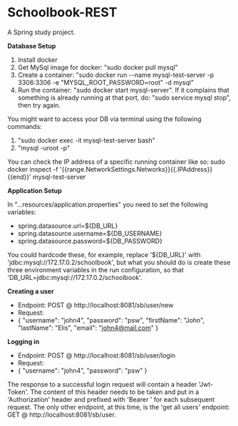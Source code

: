 # Schoolbook-REST
A Spring study project.


**Database Setup** 

1) Install docker
2) Get MySql image for docker: "sudo docker pull mysql"
3) Create a container: "sudo docker run --name mysql-test-server -p 3306:3306 -e "MYSQL_ROOT_PASSWORD=root" -d mysql"
4) Run the container: "sudo docker start mysql-server".
If it complains that something is already running at that port, do: "sudo service mysql stop", then try again.

You might want to access your DB via terminal using the following commands:
1) "sudo docker exec -it mysql-test-server bash"
2) "mysql -uroot -p"

You can check the IP address of a specific running container like so:
sudo docker inspect -f '{{range.NetworkSettings.Networks}}{{.IPAddress}}{{end}}' mysql-test-server

**Application Setup**

In "...resources/application.properties" you need to set the following variables:
* spring.datasource.url=${DB_URL}
* spring.datasource.username=${DB_USERNAME} 
* spring.datasource.password=${DB_PASSWORD}

You could hardcode these, for example, replace '${DB_URL}' with 'jdbc:mysql://172.17.0.2/schoolbook', but what you 
should do is create these three environment variables in the run configuration,
so that 'DB_URL=jdbc:mysql://172.17.0.2/schoolbook'.

**Creating a user** 

* Endpoint: POST @ http://localhost:8081/sb/user/new
* Request: 
* {
  "username": "john4",
  "password": "psw",
  "firstName": "John",
  "lastName": "Elis",
  "email": "john4@mail.com"
  }

**Logging in** 

* Endpoint: POST @ http://localhost:8081/sb/user/login
* Request:
* {
  "username": "john4",
  "password": "psw"
  }

The response to a successful login request will contain a header 'Jwt-Token'. The content of this header
needs to be taken and put in a 'Authorization' header and prefixed with 'Bearer ' for each subsequent request.
The only other endpoint, at this time, is the 'get all users' endpoint: GET @ http://localhost:8081/sb/user.

